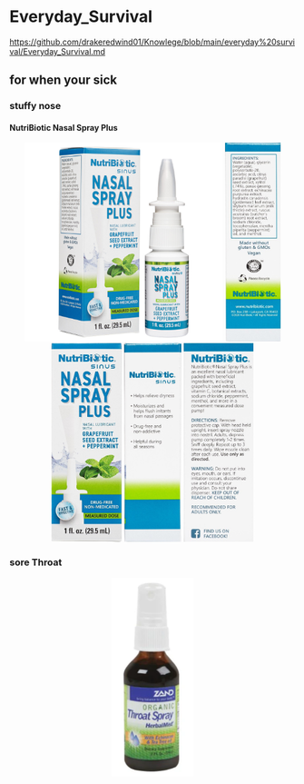 








# Everyday_Survival
https://github.com/drakeredwind01/Knowlege/blob/main/everyday%20survival/Everyday_Survival.md
## for when your sick
### stuffy nose
#### NutriBiotic Nasal Spray Plus

<p align="center"><img src="https://github.com/drakeredwind01/Knowlege/blob/main/everyday%20survival/Everyday_Survival_media/NASAL_SPRAY_PLUS_1_FL._OZ._1_feature_____72817701051F.jpg"height="350">
<img src="https://github.com/drakeredwind01/Knowlege/blob/main/everyday%20survival/Everyday_Survival_media/NASAL%20SPRAY%20PLUS%201%20FL.%20OZ.%205%20left%20%20%20%20%2072817701051L.jpg"height="350">
<img src="https://github.com/drakeredwind01/Knowlege/blob/main/everyday%20survival/Everyday_Survival_media/NASAL%20SPRAY%20PLUS%201%20FL.%20OZ.%202%20front%20%20%20%20%2072817701051BoxF.jpg"height="350">
<img src="https://github.com/drakeredwind01/Knowlege/blob/main/everyday%20survival/Everyday_Survival_media/NASAL%20SPRAY%20PLUS%201%20FL.%20OZ.%203%20right%20%20%20%20%2072817701051R.jpg"height="350">
<img src="https://github.com/drakeredwind01/Knowlege/blob/main/everyday%20survival/Everyday_Survival_media/NASAL%20SPRAY%20PLUS%201%20FL.%20OZ.%204%20back%20%20%20%20%2072817701051B.jpg"height="350">
</p>


### sore Throat
<p align="center"><img src="https://github.com/drakeredwind01/Knowlege/blob/main/everyday%20survival/Everyday_Survival_media/Herbal Mist Throat Spray Organic 2 Fl Oz By Zand 69886_389c8025-c4e1-4b49-b7e3-3c2645eec75d_1024x1024.png"height="350">

<!-- These are my private notes! You can't see these! 
^ from https://github.com/drakeredwind01/how-to-GitHub
![NASAL_SPRAY_PLUS_1_FL._OZ._1_feature_____72817701051F.jpg](Everyday_Survival_media/NASAL_SPRAY_PLUS_1_FL._OZ._1_feature_____72817701051F.jpg)

<img src="" width="200" height="240">

-->


